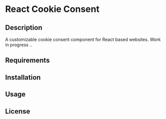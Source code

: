 # React Cookie Consent

## Description

A customizable cookie consent component for React based websites.
Work in progress ..

## Requirements

## Installation

## Usage

## License
